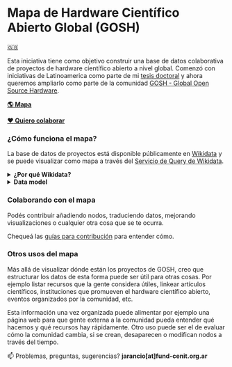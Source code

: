 # Mapa de Hardware Científico Abierto Global (GOSH)

[:uk:](README.md)

Esta iniciativa tiene como objetivo construir una base de datos colaborativa de proyectos de hardware científico abierto a nivel global. Comenzó con iniciativas de Latinoamerica como parte de mi [tesis doctoral](https://github.com/thessaly/phd/) y ahora queremos ampliarlo como parte de la comunidad [GOSH - Global Open Source Hardware](https://openhardware.science). 

[**:earth_americas: Mapa**](http://tinyurl.com/y2ehx763)   

[**:heart: Quiero colaborar**](CONTRIBUTING.md)

### ¿Cómo funciona el mapa?
La base de datos de proyectos está disponible públicamente en [Wikidata](https://www.wikidata.org) y se puede visualizar como mapa a través del [Servicio de Query de Wikidata](https://query.wikidata.org).

<details><summary><b>¿Por qué Wikidata?</b></summary>
<p>
A modo muy simplificado, Wikidata es como Wikipedia pero en vez de editar artículos se contribuye con datos estructurados.

Esto significa que podés definir tu propio data model, agregar datos o importarlos de otras bases abiertas y después usar esa estructura para obtener información a través del servicio de Query. Éste último es el que permite visualizar resultados en forma de tablas, gráficos o mapas (si la data tiene coordenadas geográficas) entre otros.

[Datos en formato tabla](https://query.wikidata.org/#SELECT%20%3Fitem%20%3FitemLabel%20%3FlugarLabel%20%3FtipoLabel%20%3FareaLabel%20%3Fcoords%20WHERE%20%7B%0A%20%20%3Fitem%20wdt%3AP361%20wd%3AQ62391989%3B%0A%20%20%20%20%20%20%20%20wdt%3AP276%20%3Flugar%3B%0A%20%20%20%20%20%20%20%20wdt%3AP31%20%3Ftipo%3B%0A%20%20%20%20%20%20%20%20wdt%3AP366%20%3Farea.%0A%20%20%3Flugar%20wdt%3AP625%20%3Fcoords.%0A%20%20SERVICE%20wikibase%3Alabel%20%7B%20bd%3AserviceParam%20wikibase%3Alanguage%20%22%5BAUTO_LANGUAGE%5D%2Cen%22.%20%7D%0A%7D)     
[Ejemplo de gráfico](/screenshots/graphgosh.png)    

Los beneficios que veo de este abordaje son:
- Cualquiera puede contribuir;
- El mapa se actualiza cada vez que lo visitás;
- Es fácil linkear con otras fuentes de datos (artículos de wikipedia, repos de github, papers académicos);
- Formar parte de la comunidad más grande de Wikimedia;
- Una contribución mínima tiene grandes beneficios, al linkear nuestros nodos con otra data disponible en wikidata obtenemos información nueva

Existe una pequeña chance de vandalismo, por lo cual mantengo un [backup](goshmap.csv) de la base de datos en este mismo repo.

</details>

<details><summary><b>Data model</b></summary>
<p>
Esta es la mínima estructura propuesta para mapear los proyectos de la comunidad GOSH. Está hecha teniendo en cuenta los ítems (Q) y propiedades (P) definidos por la comunidad de Wikidata.

*Chequeá un ejemplo acá: [Monitor Abierto de Calidad de Aire (MACA)](https://www.wikidata.org/wiki/Q62395443)*

1. El nodo debe ser `instancia de (P31)` alguno de los siguientes:

- `project (Q170584)`
- `community (Q177634)`
- `university research group (Q28863779)`
- `business (Q4830453)`
- `institution (Q178706)`

2. El nodo debe contener la declaración `uso (P366)` con uno de los siguientes valores:

- `education (Q8434)`
- `art (Q735)`
- `academic research (Q62393045)`
- `community science (Q62392920)`

3. El nodo debe contener la declaración  `campo de trabajo (P101)` con alguno de los siguientes valores (o cualquier otro que esté disponible y sea descriptivo):

- `microscopy	Q1074953`
- `biohacking	Q5205179`
- `unmanned aerial vehicle	Q484000`
- `microfluidics	Q138845`
- `transfeminism Q3308597`
- `air quality	Q56245086`
- `soil quality	Q2034420`
- `water quality	Q625376`
- `health Q12147`
- `physics	Q413`
- `sound	Q11461`
- `audiovisual	Q2431196`
- `textile	Q28823`
- `social innovation	Q1399209`
- `STEAM education Q62393596`

4. El nodo debe contener la declaración `página web oficial (P856)` con un link a documentación

5. El nodo debe contener la declaración  `ubicación (P276)` con el valor correspondiente a la ciudad donde se realiza la actividad.

  *Nota: si la ciudad o región no especifican coordenadas geográficas en su propia página, el ítem no se mostrará en el mapa*

6. El nodo debe contener la declaración `forma parte de (P361)` con valor `Global Open Science Hardware (Q62391989)`

</details>

### Colaborando con el mapa

Podés contribuir añadiendo nodos, traduciendo datos, mejorando visualizaciones o cualquier otra cosa que se te ocurra. 

Chequeá las [guías para contribución](CONTRIBUTING.md) para entender cómo.

### Otros usos del mapa

Más allá de visualizar dónde están los proyectos de GOSH, creo que estructurar los datos de esta forma puede ser útil para otras cosas. Por ejemplo listar recursos que la gente considera útiles, linkear artículos científicos, instituciones que promueven el hardware científico abierto, eventos organizados por la comunidad, etc.

Esta información una vez organizada puede alimentar por ejemplo una página web para que gente externa a la comunidad pueda entender qué hacemos y qué recursos hay rápidamente. Otro uso puede ser el de evaluar cómo la comunidad cambia, si se crean, desaparecen o modifican nodos a través del tiempo.

:mailbox: Problemas, preguntas, sugerencias? **jarancio[at]fund-cenit.org.ar**
